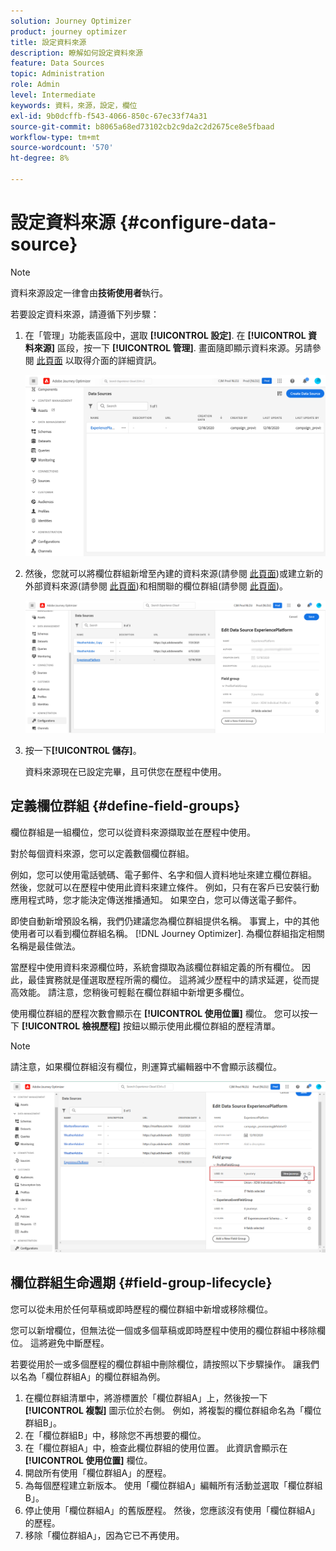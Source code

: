 ```yaml
---
solution: Journey Optimizer
product: journey optimizer
title: 設定資料來源
description: 瞭解如何設定資料來源
feature: Data Sources
topic: Administration
role: Admin
level: Intermediate
keywords: 資料，來源，設定，欄位
exl-id: 9b0dcffb-f543-4066-850c-67ec33f74a31
source-git-commit: b8065a68ed73102cb2c9da2c2d2675ce8e5fbaad
workflow-type: tm+mt
source-wordcount: '570'
ht-degree: 8%

---
```


# 設定資料來源 {#configure-data-source}


>[!NOTE]
>
>資料來源設定一律會由&#x200B;**技術使用者**&#x200B;執行。

若要設定資料來源，請遵循下列步驟：

1. 在「管理」功能表區段中，選取 **[!UICONTROL 設定]**. 在  **[!UICONTROL 資料來源]** 區段，按一下 **[!UICONTROL 管理]**. 畫面隨即顯示資料來源。另請參閱 [此頁面](../start/user-interface.md) 以取得介面的詳細資訊。

   ![](assets/journey18.png)

1. 然後，您就可以將欄位群組新增至內建的資料來源(請參閱 [此頁面](../datasource/adobe-experience-platform-data-source.md))或建立新的外部資料來源(請參閱 [此頁面](../datasource/external-data-sources.md))和相關聯的欄位群組(請參閱 [此頁面](../datasource/configure-data-sources.md#define-field-groups))。

   ![](assets/journey23.png)

1. 按一下&#x200B;**[!UICONTROL 儲存]**。

   資料來源現在已設定完畢，且可供您在歷程中使用。

## 定義欄位群組 {#define-field-groups}

欄位群組是一組欄位，您可以從資料來源擷取並在歷程中使用。

對於每個資料來源，您可以定義數個欄位群組。

例如，您可以使用電話號碼、電子郵件、名字和個人資料地址來建立欄位群組。 然後，您就可以在歷程中使用此資料來建立條件。 例如，只有在客戶已安裝行動應用程式時，您才能決定傳送推播通知。 如果空白，您可以傳送電子郵件。

即使自動新增預設名稱，我們仍建議您為欄位群組提供名稱。 事實上，中的其他使用者可以看到欄位群組名稱。 [!DNL Journey Optimizer]. 為欄位群組指定相關名稱是最佳做法。

當歷程中使用資料來源欄位時，系統會擷取為該欄位群組定義的所有欄位。 因此，最佳實務就是僅選取歷程所需的欄位。 這將減少歷程中的請求延遲，從而提高效能。 請注意，您稍後可輕鬆在欄位群組中新增更多欄位。

使用欄位群組的歷程次數會顯示在 **[!UICONTROL 使用位置]** 欄位。 您可以按一下 **[!UICONTROL 檢視歷程]** 按鈕以顯示使用此欄位群組的歷程清單。

>[!NOTE]
>
>請注意，如果欄位群組沒有欄位，則運算式編輯器中不會顯示該欄位。

![](assets/journey3bis.png)

## 欄位群組生命週期 {#field-group-lifecycle}

您可以從未用於任何草稿或即時歷程的欄位群組中新增或移除欄位。

您可以新增欄位，但無法從一個或多個草稿或即時歷程中使用的欄位群組中移除欄位。 這將避免中斷歷程。

若要從用於一或多個歷程的欄位群組中刪除欄位，請按照以下步驟操作。 讓我們以名為「欄位群組A」的欄位群組為例。

1. 在欄位群組清單中，將游標置於「欄位群組A」上，然後按一下 **[!UICONTROL 複製]** 圖示位於右側。 例如，將複製的欄位群組命名為「欄位群組B」。
1. 在「欄位群組B」中，移除您不再想要的欄位。
1. 在「欄位群組A」中，檢查此欄位群組的使用位置。 此資訊會顯示在 **[!UICONTROL 使用位置]** 欄位。
1. 開啟所有使用「欄位群組A」的歷程。
1. 為每個歷程建立新版本。 使用「欄位群組A」編輯所有活動並選取「欄位群組B」。
1. 停止使用「欄位群組A」的舊版歷程。 然後，您應該沒有使用「欄位群組A」的歷程。
1. 移除「欄位群組A」，因為它已不再使用。
